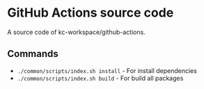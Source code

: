 # GitHub Actions source code

A source code of kc-workspace/github-actions.

## Commands

- `./common/scripts/index.sh install` - For install dependencies
- `./common/scripts/index.sh build` - For build all packages
